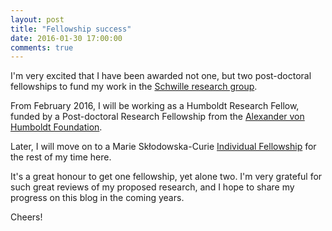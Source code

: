 ```yaml
---
layout: post
title: "Fellowship success"
date: 2016-01-30 17:00:00
comments: true
---
```

I'm very excited that I have been awarded not one, but two post-doctoral fellowships to fund my work in the [Schwille research group](http://www.biochem.mpg.de/en/rd/schwille).

From February 2016, I will be working as a Humboldt Research Fellow, funded by a Post-doctoral Research Fellowship from the [Alexander von Humboldt Foundation](http://www.humboldt-foundation.de/web/home.html).

Later, I will move on to a Marie Skłodowska-Curie [Individual Fellowship](http://ec.europa.eu/research/mariecurieactions/about-msca/actions/if/index_en.htm) for the rest of my time here.

It's a great honour to get one fellowship, yet alone two. I'm very grateful for such great reviews of my proposed research, and I hope to share my progress on this blog in the coming years.

Cheers!